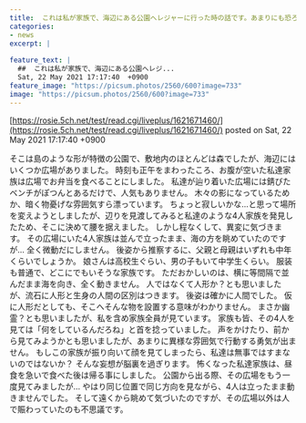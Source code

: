 ```yaml
---
title:  これは私が家族で、海辺にある公園へレジャーに行った時の話です。あまりにも恐ろしい体験でした。 
categories:
- news
excerpt: |
  
feature_text: |
  ##  これは私が家族で、海辺にある公園へレジ...
  Sat, 22 May 2021 17:17:40  +0900
feature_image: "https://picsum.photos/2560/600?image=733"
image: "https://picsum.photos/2560/600?image=733"
---
```


[https://rosie.5ch.net/test/read.cgi/liveplus/1621671460/](https://rosie.5ch.net/test/read.cgi/liveplus/1621671460/)
posted on Sat, 22 May 2021 17:17:40  +0900

<!--more-->

そこは島のような形が特徴の公園で、敷地内のほとんどは森でしたが、海辺にはいくつか広場がありました。 時刻も正午をまわったころ、お腹が空いた私達家族は広場でお弁当を食べることにしました。 私達が辿り着いた広場には錆びたベンチがぽつんとあるだけで、人気もありません。 木々の影になっているためか、暗く物憂げな雰囲気すら漂っています。 ちょっと寂しいかな…と思って場所を変えようとしましたが、辺りを見渡してみると私達のような4人家族を発見したため、そこに決めて腰を据えました。 しかし程なくして、異変に気づきます。 その広場にいた4人家族は並んで立ったまま、海の方を眺めていたのですが… 全く微動だにしません。 後姿から推察するに、父親と母親はいずれも中年くらいでしょうか。 娘さんは高校生ぐらい、男の子もいて中学生くらい。 服装も普通で、どこにでもいそうな家族です。 ただおかしいのは、横に等間隔で並んだまま海を向き、全く動きません。 人ではなくて人形か？とも思いましたが、流石に人形と生身の人間の区別はつきます。 後姿は確かに人間でした。 仮に人形だとしても、そこへそんな物を設置する意味がわかりません。 まさか幽霊？とも思いましたが、私を含め家族全員が見ています。 家族も皆、その4人を見ては「何をしているんだろね」と首を捻っていました。 声をかけたり、前から見てみようかとも思いましたが、あまりに異様な雰囲気で行動する勇気が出ません。 もしこの家族が振り向いて顔を見てしまったら、私達は無事ではすまないのではないか？ そんな妄想が脳裏を過ぎります。 怖くなった私達家族は、昼食を急いで食べた後は帰る事にしました。 公園から出る際、その広場をもう一度見てみましたが… やはり同じ位置で同じ方向を見ながら、4人は立ったまま動きませんでした。 そして遠くから眺めて気づいたのですが、その広場以外は人で賑わっていたのも不思議です。

